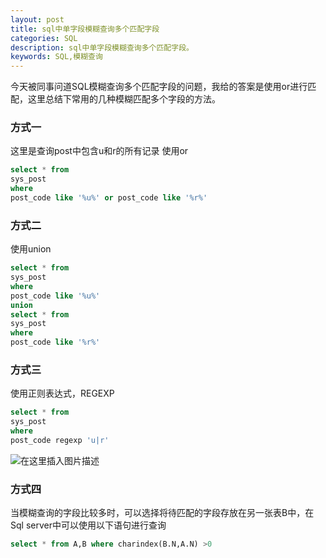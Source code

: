 ```yaml
---
layout: post
title: sql中单字段模糊查询多个匹配字段
categories: SQL
description: sql中单字段模糊查询多个匹配字段。
keywords: SQL,模糊查询
---
```

今天被同事问道SQL模糊查询多个匹配字段的问题，我给的答案是使用or进行匹配，这里总结下常用的几种模糊匹配多个字段的方法。

### 方式一
这里是查询post中包含u和r的所有记录
使用or
~~~sql
select * from
sys_post
where
post_code like '%u%' or post_code like '%r%' 
~~~
### 方式二
使用union
```sql
select * from
sys_post
where
post_code like '%u%' 
union
select * from
sys_post
where
post_code like '%r%' 
```
### 方式三
使用正则表达式，REGEXP

```sql
select * from
sys_post
where
post_code regexp 'u|r'
```
![在这里插入图片描述](https://img-blog.csdnimg.cn/20210104181825235.png)
### 方式四
当模糊查询的字段比较多时，可以选择将待匹配的字段存放在另一张表B中，在Sql server中可以使用以下语句进行查询
~~~sql
select * from A,B where charindex(B.N,A.N) >0 
~~~
